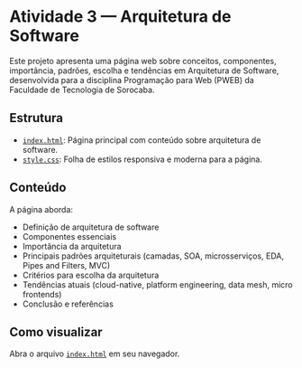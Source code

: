 # Atividade 3 — Arquitetura de Software

Este projeto apresenta uma página web sobre conceitos, componentes, importância, padrões, escolha e tendências em Arquitetura de Software, desenvolvida para a disciplina Programação para Web (PWEB) da Faculdade de Tecnologia de Sorocaba.

## Estrutura

- [`index.html`](Atividade3/index.html): Página principal com conteúdo sobre arquitetura de software.
- [`style.css`](Atividade3/style.css): Folha de estilos responsiva e moderna para a página.

## Conteúdo

A página aborda:
- Definição de arquitetura de software
- Componentes essenciais
- Importância da arquitetura
- Principais padrões arquiteturais (camadas, SOA, microsserviços, EDA, Pipes and Filters, MVC)
- Critérios para escolha da arquitetura
- Tendências atuais (cloud-native, platform engineering, data mesh, micro frontends)
- Conclusão e referências

## Como visualizar

Abra o arquivo [`index.html`](Atividade3/index.html) em seu navegador.